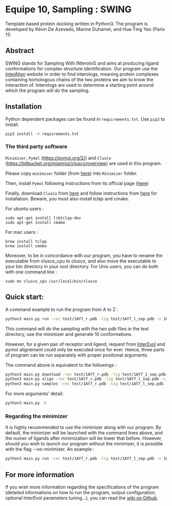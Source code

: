 # Equipe 10, Sampling : SWING
Template based protein docking written in Python3. The program is developed by Kévin De Azevedo, Marine Duhamel, and Hua-Ting Yao (Paris 11)
## Abstract
SWING stands for Sampling With INteroloG and aims at producing ligand conformations for complex structure identification. Our program use the [InterAlign](http://biodev.cea.fr/interevol/) website in order to find interologs, meaning protein complexes containing homologous chains of the two proteins we aim to know the interaction of. Interologs are used to determine a starting point around which the program will do the sampling.

## Installation
Python dependent packages can be found in `requirements.txt`.
Use `pip3` to install.
```
pip3 install -r requirements.txt
```
### The third party software
`Minimiser`, `Pymol` (https://pymol.org/2/) and `ClusCo` (https://bitbucket.org/mjamroz/clusco/overview) are used in this program.

Please copy `minimiser` folder (from [here](https://github.com/meetU-MasterStudents/2017-2018_partage/tree/master/Codes/Minimizer)) into `Minimiser` folder.

Then, install `Pymol` following instructions from its official page ([here](http://www.pymol.org/install))

Finally, download `ClusCo` from [here](https://bitbucket.org/mjamroz/clusco/downloads/) and follow instructions from [here](https://bitbucket.org/mjamroz/clusco/overview) for installation. Beware, you must also install tclap and cmake.

For ubuntu users :
```
sudo apt-get install libtclap-dev
sudo apt-get install cmake
```
For mac users :
```
brew install tclap
brew install cmake
```
Moreover, to be in concordance with our program, you have to rename the executable from clusco_cpu to clusco, and also move the executable to your bin directory in your root directory. For Unix users, you can do both with one command line :
```
sudo mv clusco_cpu /usr/local/bin/clusco
```


## Quick start:
A command example to run the program from A to Z :
```bash
python3 main.py run -rec test/1AY7_r.pdb -lig test/1AY7_l_sep.pdb -n 10
```
This command will do the sampling with the two pdb files in the test directory, use the minimizer and generate 10 conformations.

However, for a given pair of receptor and ligand, request from [InterEvol](http://biodev.cea.fr/interevol/) and pymol alignement could only be executed once for ever. Hence, three parts of program can be run separately with proper positional arguments.

The command above is equivalent to the followings :
```bash
python3 main.py download -rec test/1AY7_r.pdb -lig test/1AY7_1_sep.pdb
python3 main.py align -rec test/1AY7_r.pdb -lig test/1AY7_l_sep.pdb -c test/Inter_1AY7_r.conf
python3 main.py samples -rec test/1AY7_r.pdb -lig test/1AY7_l_sep.pdb -n 10 -c test/Samples_1AY7_r.conf
```

For more arguments' detail:
```bash
python3 main.py -h
```

### Regarding the minimizer
It is highly recommended to use the minimizer along with our program. By default, the minimizer will be launched with the command lines above, and the numer of ligands after minimization will be lower that before. However, should you wish to launch our program without the minimizer, it is possible with the flag --no-minimizer. An example :

```bash
python3 main.py run -rec test/1AY7_r.pdb -lig test/1AY7_l_sep.pdb -n 10 --no-minimizer
```

## For more information
If you wish more information regarding the specifications of the program (detailed informations on how to run the program, output configuration, optional InterEvol parameters tuning...), you can read the [wiki on Github](https://github.com/meetU-MasterStudents/2017-2018_Equipe10/wiki).
